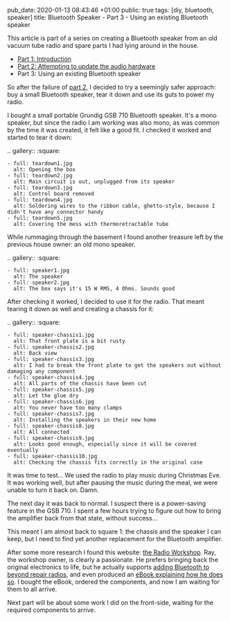 pub_date: 2020-01-13 08:43:46 +01:00
public: true
tags: [diy, bluetooth, speaker]
title: Bluetooth Speaker - Part 3 - Using an existing Bluetooth speaker

This article is part of a series on creating a Bluetooth speaker from an old vacuum tube radio and spare parts I had lying around in the house.

- [Part 1: Introduction][part1]
- [Part 2: Attempting to update the audio hardware][part2]
- Part 3: Using an existing Bluetooth speaker

[part1]: /2019/bluetooth-speaker-part-1-introduction
[part2]: /2019/bluetooth-speaker-part-2-audio-hardware

So after the failure of [part 2][part2], I decided to try a seemingly safer approach: buy a small Bluetooth speaker, tear it down and use its guts to power my radio.

I bought a small portable Grundig GSB 710 Bluetooth speaker. It's a mono speaker, but since the radio I am working was also mono, as was common by the time it was created, it felt like a good fit. I checked it worked and started to tear it down:

.. gallery::
    :square:

    - full: teardown1.jpg
      alt: Opening the box
    - full: teardown2.jpg
      alt: Main circuit is out, unplugged from its speaker
    - full: teardown3.jpg
      alt: Control board removed
    - full: teardown4.jpg
      alt: Soldering wires to the ribbon cable, ghetto-style, because I didn't have any connector handy
    - full: teardown5.jpg
      alt: Covering the mess with thermoretractable tube

<!-- break -->

While rummaging through the basement I found another treasure left by the previous house owner: an old mono speaker.

.. gallery::
    :square:

    - full: speaker1.jpg
      alt: The speaker
    - full: speaker2.jpg
      alt: The box says it's 15 W RMS, 4 Ohms. Sounds good

After checking it worked, I decided to use it for the radio. That meant tearing it down as well and creating a chassis for it:

.. gallery::
    :square:

    - full: speaker-chassis1.jpg
      alt: That front plate is a bit rusty
    - full: speaker-chassis2.jpg
      alt: Back view
    - full: speaker-chassis3.jpg
      alt: I had to break the front plate to get the speakers out without damaging any component
    - full: speaker-chassis4.jpg
      alt: All parts of the chassis have been cut
    - full: speaker-chassis5.jpg
      alt: Let the glue dry
    - full: speaker-chassis6.jpg
      alt: You never have too many clamps
    - full: speaker-chassis7.jpg
      alt: Installing the speakers in their new home
    - full: speaker-chassis8.jpg
      alt: All connected
    - full: speaker-chassis9.jpg
      alt: Looks good enough, especially since it will be covered eventually
    - full: speaker-chassis10.jpg
      alt: Checking the chassis fits correctly in the original case

It was time to test... We used the radio to play music during Christmas Eve. It was working well, but after pausing the music during the meal, we were unable to turn it back on. Damn.

The next day it was back to normal. I suspect there is a power-saving feature in the GSB 710. I spent a few hours trying to figure out how to bring the amplifier back from that state, without success...

This meant I am almost back to square 1: the chassis and the speaker I can keep, but I need to find yet another replacement for the Bluetooth amplifier.

After some more research I found this website: [the Radio Workshop][workshop]. Ray, the workshop owner, is clearly a passionate. He prefers bringing back the original electronics to life, but he actually supports [adding Bluetooth to beyond repair radios][workshop-bluetooth], and even produced an [eBook explaining how he does so][ebook]. I bought the eBook, ordered the components, and now I am waiting for them to all arrive.

Next part will be about some work I did on the front-side, waiting for the required components to arrive.

[workshop]: https://www.radio-workshop.co.uk/
[workshop-bluetooth]: https://www.radio-workshop.co.uk/bluetooth-technology/
[ebook]: https://www.radio-workshop.co.uk/turn-a-vintage-radio-into-a-bluetooth-speaker-ebook/
